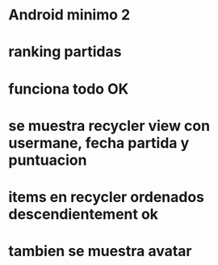 # Android minimo 2 
# ranking partidas
# funciona todo OK
# se muestra recycler view con usermane, fecha partida y puntuacion
# items en recycler ordenados descendientement ok
# tambien se muestra avatar 
